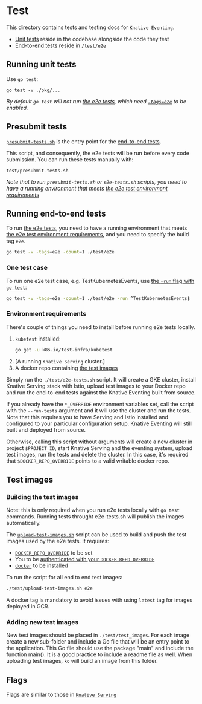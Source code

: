 # Test

This directory contains tests and testing docs for `Knative Eventing`.

* [Unit tests](#running-unit-tests) reside in the codebase alongside the code they test
* [End-to-end tests](#running-end-to-end-tests) reside in [`/test/e2e`](./e2e)

## Running unit tests

Use `go test`:

```shell
go test -v ./pkg/...
```

_By default `go test` will not run [the e2e tests](#running-end-to-end-tests), which need [`-tags=e2e`](#running-end-to-end-tests) to be enabled._

## Presubmit tests

[`presubmit-tests.sh`](./presubmit-tests.sh) is the entry point for the [end-to-end tests](/test/e2e).

This script, and consequently, the e2e tests will be run before every code submission. You can run these tests manually with:

```shell
test/presubmit-tests.sh
```

_Note that to run `presubmit-tests.sh` or `e2e-tests.sh` scripts, you need to have a running environment that meets
[the e2e test environment requirements](#environment-requirements)_

## Running end-to-end tests

To run [the e2e tests](./e2e), you need to have a running environment that meets
[the e2e test environment requirements](#environment-requirements), and you need to specify the build tag `e2e`.

```bash
go test -v -tags=e2e -count=1 ./test/e2e
```

### One test case

To run one e2e test case, e.g. TestKubernetesEvents, use [the `-run` flag with `go test`](https://golang.org/cmd/go/#hdr-Testing_flags):

```bash
go test -v -tags=e2e -count=1 ./test/e2e -run ^TestKubernetesEvents$
```

### Environment requirements

There's couple of things you need to install before running e2e tests locally.

1. `kubetest` installed:
    ```bash
    go get -u k8s.io/test-infra/kubetest
    ```
2. [A running `Knative Serving` cluster.]
3. A docker repo containing [the test images](#test-images)

Simply run the `./test/e2e-tests.sh` script. It will create a GKE cluster, install Knative Serving stack with Istio, upload test images to your Docker repo and run the end-to-end tests against the Knative Eventing built from source.

If you already have the `*_OVERRIDE` environment variables set, call the script with the `--run-tests` argument and it will use the cluster and run the tests. Note that this requires you to have Serving and Istio installed and configured to your particular configuration setup. Knative Eventing will still built and deployed from source.

Otherwise, calling this script without arguments will create a new cluster in project `$PROJECT_ID`, start Knative Serving and the eventing system, upload test images, run the tests and delete the cluster. In this case, it's required that `$DOCKER_REPO_OVERRIDE` points to a valid writable docker repo.

## Test images

### Building the test images

Note: this is only required when you run e2e tests locally with `go test` commands. Running tests throught e2e-tests.sh will publish the images automatically.

The [`upload-test-images.sh`](./upload-test-images.sh) script can be used to build and push the test images used by the e2e tests. It requires:

* [`DOCKER_REPO_OVERRIDE`](https://github.com/knative/serving/blob/master/DEVELOPMENT.md#environment-setup) to be set
* You to be [authenticated with your
  `DOCKER_REPO_OVERRIDE`](https://github.com/knative/serving/blob/master/DEVELOPMENT.md#environment-setup)
* [`docker`](https://docs.docker.com/install/) to be installed

To run the script for all end to end test images:

```bash
./test/upload-test-images.sh e2e
```
A docker tag is mandatory to avoid issues with using `latest` tag for images deployed in GCR.

### Adding new test images

New test images should be placed in `./test/test_images`. For each image create a new sub-folder
and include a Go file that will be an entry point to the application. This Go file should use the
package "main" and include the function main(). It is a good practice to include a readme file as well.
When uploading test images, `ko` will build an image from this folder.

## Flags

Flags are similar to those in [`Knative Serving`](https://github.com/knative/serving/blob/master/test/README.md#flags-1)

